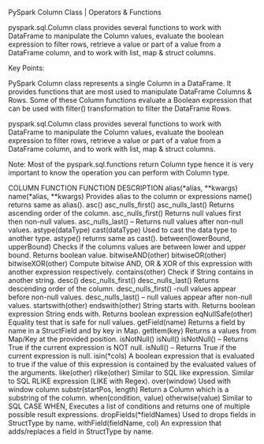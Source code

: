 PySpark Column Class | Operators & Functions

pyspark.sql.Column class provides several functions to work with DataFrame to manipulate the Column values, evaluate the boolean expression to filter rows, retrieve a value or part of a value from a DataFrame column, and to work with list, map & struct columns.

Key Points:

PySpark Column class represents a single Column in a DataFrame.
It provides functions that are most used to manipulate DataFrame Columns & Rows.
Some of these Column functions evaluate a Boolean expression that can be used with filter() transformation to filter the DataFrame Rows.

pyspark.sql.Column class provides several functions to work with DataFrame to manipulate the Column values, evaluate the boolean expression to filter rows, retrieve a value or part of a value from a DataFrame column, and to work with list, map & struct columns.

Note: Most of the pyspark.sql.functions return Column type hence it is very important to know the operation you can perform with Column type.

COLUMN FUNCTION FUNCTION DESCRIPTION
alias(*alias, \*\*kwargs)
name(*alias, \**kwargs) Provides alias to the column or expressions
name() returns same as alias().
asc()
asc_nulls_first()
asc_nulls_last() Returns ascending order of the column.
asc_nulls_first() Returns null values first then non-null values.
asc_nulls_last() – Returns null values after non-null values.
astype(dataType)
cast(dataType) Used to cast the data type to another type.
astype() returns same as cast().
between(lowerBound, upperBound) Checks if the columns values are between lower and upper bound. Returns boolean value.
bitwiseAND(other)
bitwiseOR(other)
bitwiseXOR(other) Compute bitwise AND, OR & XOR of this expression with another expression respectively.
contains(other) Check if String contains in another string.
desc()
desc_nulls_first()
desc_nulls_last() Returns descending order of the column.
desc_nulls_first() -null values appear before non-null values.
desc_nulls_last() – null values appear after non-null values.
startswith(other)
endswith(other) String starts with. Returns boolean expression
String ends with. Returns boolean expression
eqNullSafe(other) Equality test that is safe for null values.
getField(name) Returns a field by name in a StructField and by key in Map.
getItem(key) Returns a values from Map/Key at the provided position.
isNotNull()
isNull() isNotNull() – Returns True if the current expression is NOT null.
isNull() – Returns True if the current expression is null.
isin(*cols) A boolean expression that is evaluated to true if the value of this expression is contained by the evaluated values of the arguments.
like(other)
rlike(other) Similar to SQL like expression.
Similar to SQL RLIKE expression (LIKE with Regex).
over(window) Used with window column
substr(startPos, length) Return a Column which is a substring of the column.
when(condition, value)
otherwise(value) Similar to SQL CASE WHEN, Executes a list of conditions and returns one of multiple possible result expressions.
dropFields(\*fieldNames) Used to drops fields in StructType by name.
withField(fieldName, col) An expression that adds/replaces a field in StructType by name.
